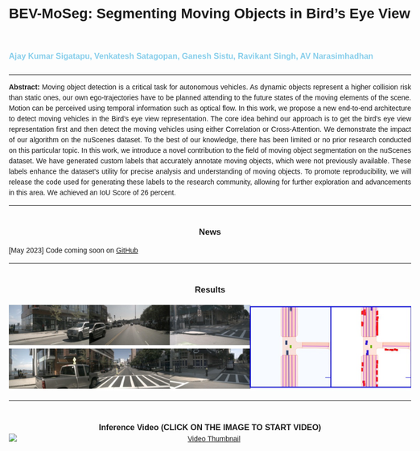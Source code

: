 
<html>
<head>
  <title>BEV-MoSeg: Segmenting Moving Objects in Bird’s Eye View</title>
  <style>
    body {
      font-family: Arial, sans-serif;
      max-width: 800px;
      margin: 0 auto;
      padding: 20px;
      line-height: 1.5;
    }

    h1 {
      text-align: center;
    }

    h2 {
      text-align: center;
      font-size: 1.2em;
      margin-top: 40px;
    }

    p {
      text-align: justify;
    }

    .news-item {
      margin-bottom: 10px;
    }

    .video-container {
      text-align: center;
    }

    .video-container h2 {
      margin-bottom: 0;
    }

    .video-container img {
      display: block;
      margin: 0 auto;
      cursor: pointer;
    }
  </style>
</head>
<body>
  <h1>BEV-MoSeg: Segmenting Moving Objects in Bird’s Eye View</h1>
  <h1 style="color: skyblue;"><font size="3">Ajay Kumar Sigatapu, Venkatesh Satagopan, Ganesh Sistu, Ravikant Singh, AV Narasimhadhan</font></h1>

  <hr>

  <p><strong>Abstract:</strong> Moving object detection is a critical task for autonomous vehicles. As dynamic objects represent a higher collision risk than static ones, our own ego-trajectories have to be planned attending to the future states of the moving elements of the scene. Motion can be perceived using temporal information such as optical flow. In this work, we propose a new end-to-end architecture to detect moving vehicles in the Bird's eye view representation. The core idea behind our approach is to get the bird's eye view representation first and then detect the moving vehicles using either Correlation or Cross-Attention. We demonstrate the impact of our algorithm on the nuScenes dataset. To the best of our knowledge, there has been limited or no prior research conducted on this particular topic. In this work, we introduce a novel contribution to the field of moving object segmentation on the nuScenes dataset. We have generated custom labels that accurately annotate moving objects, which were not previously available. These labels enhance the dataset's utility for precise analysis and understanding of moving objects. To promote reproducibility, we will release the code used for generating these labels to the research community, allowing for further exploration and advancements in this area. We achieved an IoU Score of 26 percent.</p>

  <hr>

  <h2>News</h2>
  <div class="news-item">
    <p>[May 2023] Code coming soon on <a href="https://github.com/ajayrafa25/BEV-MoSeg">GitHub</a></p>
  </div>

  <hr>

  <h2>Results</h2>
  <img src="Results/eval000017032 (1).jpg" alt="Results">

  <hr>

  <div class="video-container">
    <h2><font size="3">Inference Video (CLICK ON THE IMAGE TO START VIDEO)</font></h2>
    <a href="https://www.youtube.com/watch?v=a1jQoD-EcfU">
      <img src="https://img.youtube.com/vi/a1jQoD-EcfU/0.jpg" alt="Video Thumbnail">
    </a>
  </div>

